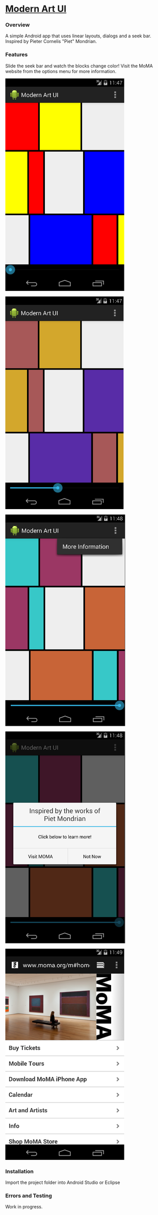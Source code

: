 [Modern Art UI](https://github.com/paulzs/modern-art-ui)
========================================================

### Overview

A simple Android app that uses linear layouts, dialogs and a seek bar. Inspired by Pieter Cornelis "Piet" Mondrian.

### Features

Slide the seek bar and watch the blocks change color! Visit the MoMA website from the options menu for more information.

![](https://raw.githubusercontent.com/paulzs/modern-art-ui/master/ScreenShot1.png)

![](https://raw.githubusercontent.com/paulzs/modern-art-ui/master/ScreenShot2.png)

![](https://raw.githubusercontent.com/paulzs/modern-art-ui/master/ScreenShot3.png)

![](https://raw.githubusercontent.com/paulzs/modern-art-ui/master/ScreenShot4.png)

![](https://raw.githubusercontent.com/paulzs/modern-art-ui/master/ScreenShot5.png)

### Installation

Import the project folder into Android Studio or Eclipse

### Errors and Testing

Work in progress.
